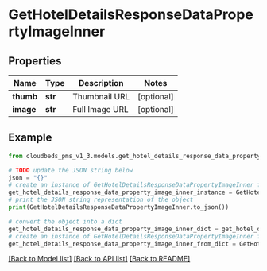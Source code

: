 # GetHotelDetailsResponseDataPropertyImageInner


## Properties

Name | Type | Description | Notes
------------ | ------------- | ------------- | -------------
**thumb** | **str** | Thumbnail URL | [optional] 
**image** | **str** | Full Image URL | [optional] 

## Example

```python
from cloudbeds_pms_v1_3.models.get_hotel_details_response_data_property_image_inner import GetHotelDetailsResponseDataPropertyImageInner

# TODO update the JSON string below
json = "{}"
# create an instance of GetHotelDetailsResponseDataPropertyImageInner from a JSON string
get_hotel_details_response_data_property_image_inner_instance = GetHotelDetailsResponseDataPropertyImageInner.from_json(json)
# print the JSON string representation of the object
print(GetHotelDetailsResponseDataPropertyImageInner.to_json())

# convert the object into a dict
get_hotel_details_response_data_property_image_inner_dict = get_hotel_details_response_data_property_image_inner_instance.to_dict()
# create an instance of GetHotelDetailsResponseDataPropertyImageInner from a dict
get_hotel_details_response_data_property_image_inner_from_dict = GetHotelDetailsResponseDataPropertyImageInner.from_dict(get_hotel_details_response_data_property_image_inner_dict)
```
[[Back to Model list]](../README.md#documentation-for-models) [[Back to API list]](../README.md#documentation-for-api-endpoints) [[Back to README]](../README.md)


